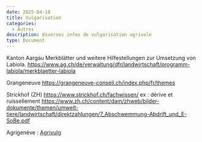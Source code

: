 ```yaml
---
date: 2025-04-18
title: Vulgarisation
categories:
  - Autres
description: diverses infos de vulgarisation agricole
type: Document
---
```


Kanton Aargau Merkblätter und weitere Hilfestellungen zur Umsetzung von Labiola.
https://www.ag.ch/de/verwaltung/dfr/landwirtschaft/programm-labiola/merkblaetter-labiola

Grangeneuve 
https://grangeneuve-conseil.ch/index.php/fr/themes

Strickhof (ZH)
https://www.strickhof.ch/fachwissen/
ex : dérive et ruissellement https://www.zh.ch/content/dam/zhweb/bilder-dokumente/themen/umwelt-tiere/landwirtschaft/direktzahlungen/7_Abschwemmung-Abdrift_und_E-SoBe.pdf

Agrigenève : [Agrivulg](https://www.agrigeneve.ch/agrivulg/informations)
